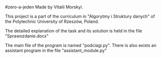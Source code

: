 #zero-a-jeden
Made by Vitalii Morskyi.

This project is a part of the curriculum in "Algorytmy i Struktury danych" 
of the Polytechnic University of Rzeszów, Poland.

The detailed explanation of the task and its solution is held in the file "Sprawozdanie.docx"

The main file of the program is named "podciagi.py". 
There is also exists an assistant program in the file "assistant_module.py"